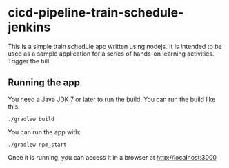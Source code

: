 # cicd-pipeline-train-schedule-jenkins

This is a simple train schedule app written using nodejs. It is intended to be used as a sample application for a series of hands-on learning activities.
Trigger the bill
## Running the app

You need a Java JDK 7 or later to run the build. You can run the build like this:

    ./gradlew build

You can run the app with:

    ./gradlew npm_start

Once it is running, you can access it in a browser at [http://localhost:3000](http://localhost:3000)

